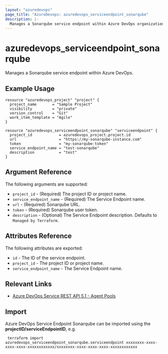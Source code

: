 ```yaml
---
layout: "azuredevops"
page_title: "AzureDevops: azuredevops_serviceendpoint_sonarqube"
description: |-
  Manages a Sonarqube service endpoint within Azure DevOps organization.
---
```


# azuredevops_serviceendpoint_sonarqube

Manages a Sonarqube service endpoint within Azure DevOps.

## Example Usage

```hcl
resource "azuredevops_project" "project" {
  project_name       = "Sample Project"
  visibility         = "private"
  version_control    = "Git"
  work_item_template = "Agile"
}

resource "azuredevops_serviceendpoint_sonarqube" "serviceendpoint" {
  project_id            = azuredevops_project.project.id
  url                   = "https://my-sonarqube-instance.com"
  token                 = "my-sonarqube-token"
  service_endpoint_name = "test-sonarqube"
  description           = "test"
}
```

## Argument Reference

The following arguments are supported:

* `project_id` - (Required) The project ID or project name.
* `service_endpoint_name` - (Required) The Service Endpoint name.
* `url` - (Required) Sonarqube URL.
* `token` - (Required) Sonarqube user token.
* `description` - (Optional) The Service Endpoint description. Defaults to `Managed by Terraform`.

## Attributes Reference

The following attributes are exported:

* `id` - The ID of the service endpoint.
* `project_id` - The project ID or project name.
* `service_endpoint_name` - The Service Endpoint name.

## Relevant Links

* [Azure DevOps Service REST API 5.1 - Agent Pools](https://docs.microsoft.com/en-us/rest/api/azure/devops/serviceendpoint/endpoints?view=azure-devops-rest-5.1)

## Import

Azure DevOps Service Endpoint Sonarqube can be imported using the **projectID/serviceEndpointID**, e.g.

```shell
 terraform import azuredevops_serviceendpoint_sonarqube.serviceendpoint xxxxxxxx-xxxx-xxxx-xxxx-xxxxxxxxxxxx/xxxxxxxx-xxxx-xxxx-xxxx-xxxxxxxxxxxx
```
